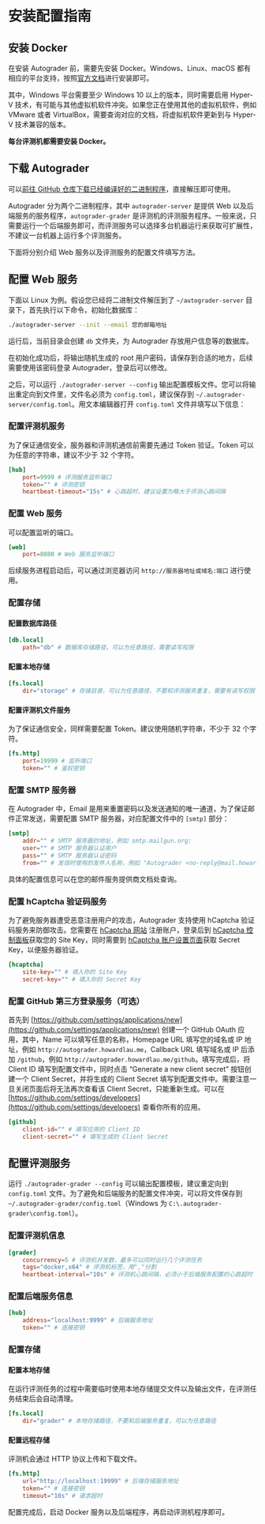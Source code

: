 # 安装配置指南

## 安装 Docker

在安装 Autograder 前，需要先安装 Docker。Windows、Linux、macOS 都有相应的平台支持，按照[官方文档](https://docs.docker.com/engine/install/#supported-platforms)进行安装即可。

其中，Windows 平台需要至少 Windows 10 以上的版本，同时需要启用 Hyper-V 技术，有可能与其他虚拟机软件冲突。如果您正在使用其他的虚拟机软件，例如 VMware 或者 VirtualBox，需要查询对应的文档，将虚拟机软件更新到与 Hyper-V 技术兼容的版本。

**每台评测机都需要安装 Docker。**

## 下载 Autograder

可以[前往 GitHub 仓库下载已经编译好的二进制程序](https://github.com/howardlau1999/autograder-server/releases/)，直接解压即可使用。

Autograder 分为两个二进制程序，其中 `autograder-server` 是提供 Web 以及后端服务的服务程序，`autograder-grader` 是评测机的评测服务程序。一般来说，只需要运行一个后端服务即可，而评测服务可以选择多台机器运行来获取可扩展性，不建议一台机器上运行多个评测服务。

下面将分别介绍 Web 服务以及评测服务的配置文件填写方法。

## 配置 Web 服务 

下面以 Linux 为例。假设您已经将二进制文件解压到了 `~/autograder-server` 目录下，首先执行以下命令，初始化数据库：

```bash
./autograder-server --init --email 您的邮箱地址
```

运行后，当前目录会创建 `db` 文件夹，为 Autograder 存放用户信息等的数据库。

在初始化成功后，将输出随机生成的 root 用户密码，请保存到合适的地方，后续需要使用该密码登录 Autograder，登录后可以修改。

之后，可以运行 `./autograder-server --config` 输出配置模板文件。您可以将输出重定向到文件里，文件名必须为 `config.toml`，建议保存到 `~/.autograder-server/config.toml`。用文本编辑器打开 `config.toml` 文件并填写以下信息：

### 配置评测机服务

为了保证通信安全，服务器和评测机通信前需要先通过 Token 验证。Token 可以为任意的字符串，建议不少于 32 个字符。

```toml
[hub]
	port=9999 # 评测服务监听端口
	token="" # 评测密钥
    heartbeat-timeout="15s" # 心跳超时，建议设置为略大于评测心跳间隔
```

### 配置 Web 服务

可以配置监听的端口。

```toml
[web]
	port=8080 # Web 服务监听端口
```

后续服务进程启动后，可以通过浏览器访问 `http://服务器地址或域名:端口` 进行使用。

### 配置存储

#### 配置数据库路径

```toml
[db.local]
    path="db" # 数据库存储路径，可以为任意路径，需要读写权限
```

#### 配置本地存储

```toml
[fs.local]
	dir="storage" # 存储目录，可以为任意路径，不要和评测服务重复，需要有读写权限
```

#### 配置评测机文件服务

为了保证通信安全，同样需要配置 Token。建议使用随机字符串，不少于 32 个字符。

```toml
[fs.http]
	port=19999 # 监听端口
	token="" # 鉴权密钥
```

### 配置 SMTP 服务器

在 Autograder 中，Email 是用来重置密码以及发送通知的唯一通道，为了保证邮件正常发送，需要配置 SMTP 服务器，对应配置文件中的 `[smtp]` 部分：

```toml
[smtp]
    addr="" # SMTP 服务器的地址，例如 smtp.mailgun.org:
    user="" # SMTP 服务器认证用户
    pass="" # SMTP 服务器认证密码
    from="" # 发信时使用的发件人名称，例如 "Autograder <no-reply@mail.howardlau.me>"
```

具体的配置信息可以在您的邮件服务提供商文档处查询。

### 配置 hCaptcha 验证码服务

为了避免服务器遭受恶意注册用户的攻击，Autograder 支持使用 hCaptcha 验证码服务来防御攻击。您需要在 [hCaptcha 网站](https://dashboard.hcaptcha.com/login) 注册账户，登录后到 [hCaptcha 控制面板](https://dashboard.hcaptcha.com/sites?page=1)获取您的 Site Key，同时需要到 [hCaptcha 账户设置页面](https://dashboard.hcaptcha.com/settings)获取 Secret Key，以便服务器验证。

```toml
[hcaptcha]
    site-key="" # 填入你的 Site Key
    secret-key="" # 填入你的 Secret Key
```

### 配置 GitHub 第三方登录服务（可选）

首先到 [https://github.com/settings/applications/new](https://github.com/settings/applications/new) 创建一个 GitHub OAuth 应用，其中，Name 可以填写任意的名称，Homepage URL 填写您的域名或 IP 地址，例如 `http://autograder.howardlau.me`，Callback URL 填写域名或 IP 后添加 `/github`，例如 `http://autograder.howardlau.me/github`。填写完成后，将 Client ID 填写到配置文件中，同时点击 “Generate a new client secret” 按钮创建一个 Client Secret，并将生成的 Client Secret 填写到配置文件中。需要注意一旦关闭页面后将无法再次查看该 Client Secret，只能重新生成。可以在 [https://github.com/settings/developers](https://github.com/settings/developers) 查看你所有的应用。

```toml
[github]
    client-id="" # 填写应用的 Client ID
    client-secret="" # 填写生成的 Client Secret
```

## 配置评测服务

运行 `./autograder-grader --config` 可以输出配置模板，建议重定向到 `config.toml` 文件。为了避免和后端服务的配置文件冲突，可以将文件保存到 `~/.autograder-grader/config.toml`（Windows 为 `C:\.autograder-grader\config.toml`）。

### 配置评测机信息

```toml
[grader]
	concurrency=5 # 评测机并发数，最多可以同时运行几个评测任务
	tags="docker,x64" # 评测机标签，用","分割
	heartbeat-interval="10s" # 评测机心跳间隔，必须小于后端服务配置的心跳超时
```

### 配置后端服务信息

```toml
[hub]
	address="localhost:9999" # 后端服务地址
	token="" # 连接密钥
```

### 配置存储

#### 配置本地存储

在运行评测任务的过程中需要临时使用本地存储提交文件以及输出文件，在评测任务结束后会自动清理。

```toml
[fs.local]
	dir="grader" # 本地存储路径，不要和后端服务重复，可以为任意路径
```

#### 配置远程存储

评测机会通过 HTTP 协议上传和下载文件。

```toml
[fs.http]
	url="http://localhost:19999" # 后端存储服务地址
	token="" # 连接密钥
	timeout="10s" # 请求超时
```

配置完成后，启动 Docker 服务以及后端程序，再启动评测机程序即可。

